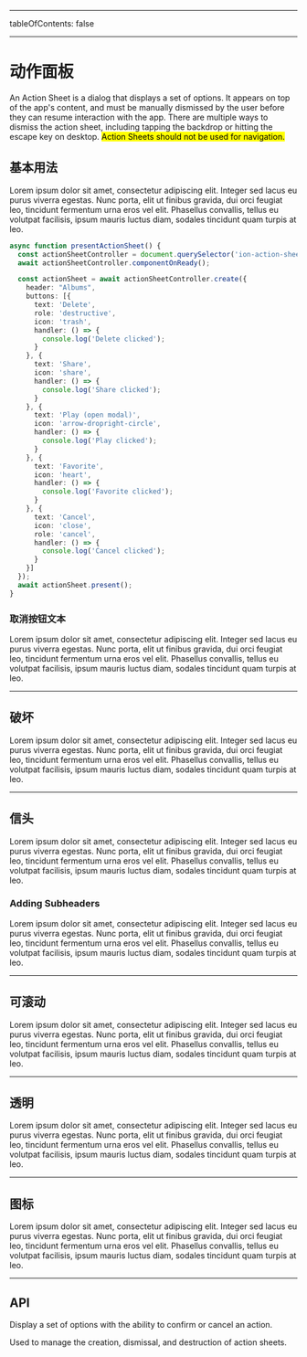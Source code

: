 * * *

tableOfContents: false

* * *

# 动作面板

An Action Sheet is a dialog that displays a set of options. It appears on top of the app's content, and must be manually dismissed by the user before they can resume interaction with the app. There are multiple ways to dismiss the action sheet, including tapping the backdrop or hitting the escape key on desktop. <mark>Action Sheets should not be used for navigation.</mark>

## 基本用法

Lorem ipsum dolor sit amet, consectetur adipiscing elit. Integer sed lacus eu purus viverra egestas. Nunc porta, elit ut finibus gravida, dui orci feugiat leo, tincidunt fermentum urna eros vel elit. Phasellus convallis, tellus eu volutpat facilisis, ipsum mauris luctus diam, sodales tincidunt quam turpis at leo.

```typescript
async function presentActionSheet() {
  const actionSheetController = document.querySelector('ion-action-sheet-controller');
  await actionSheetController.componentOnReady();

  const actionSheet = await actionSheetController.create({
    header: "Albums",
    buttons: [{
      text: 'Delete',
      role: 'destructive',
      icon: 'trash',
      handler: () => {
        console.log('Delete clicked');
      }
    }, {
      text: 'Share',
      icon: 'share',
      handler: () => {
        console.log('Share clicked');
      }
    }, {
      text: 'Play (open modal)',
      icon: 'arrow-dropright-circle',
      handler: () => {
        console.log('Play clicked');
      }
    }, {
      text: 'Favorite',
      icon: 'heart',
      handler: () => {
        console.log('Favorite clicked');
      }
    }, {
      text: 'Cancel',
      icon: 'close',
      role: 'cancel',
      handler: () => {
        console.log('Cancel clicked');
      }
    }]
  });
  await actionSheet.present();
}
```

### 取消按钮文本

Lorem ipsum dolor sit amet, consectetur adipiscing elit. Integer sed lacus eu purus viverra egestas. Nunc porta, elit ut finibus gravida, dui orci feugiat leo, tincidunt fermentum urna eros vel elit. Phasellus convallis, tellus eu volutpat facilisis, ipsum mauris luctus diam, sodales tincidunt quam turpis at leo.

* * *

## 破坏

Lorem ipsum dolor sit amet, consectetur adipiscing elit. Integer sed lacus eu purus viverra egestas. Nunc porta, elit ut finibus gravida, dui orci feugiat leo, tincidunt fermentum urna eros vel elit. Phasellus convallis, tellus eu volutpat facilisis, ipsum mauris luctus diam, sodales tincidunt quam turpis at leo.

* * *

## 信头

Lorem ipsum dolor sit amet, consectetur adipiscing elit. Integer sed lacus eu purus viverra egestas. Nunc porta, elit ut finibus gravida, dui orci feugiat leo, tincidunt fermentum urna eros vel elit. Phasellus convallis, tellus eu volutpat facilisis, ipsum mauris luctus diam, sodales tincidunt quam turpis at leo.

### Adding Subheaders

Lorem ipsum dolor sit amet, consectetur adipiscing elit. Integer sed lacus eu purus viverra egestas. Nunc porta, elit ut finibus gravida, dui orci feugiat leo, tincidunt fermentum urna eros vel elit. Phasellus convallis, tellus eu volutpat facilisis, ipsum mauris luctus diam, sodales tincidunt quam turpis at leo.

* * *

## 可滚动

Lorem ipsum dolor sit amet, consectetur adipiscing elit. Integer sed lacus eu purus viverra egestas. Nunc porta, elit ut finibus gravida, dui orci feugiat leo, tincidunt fermentum urna eros vel elit. Phasellus convallis, tellus eu volutpat facilisis, ipsum mauris luctus diam, sodales tincidunt quam turpis at leo.

* * *

## 透明

Lorem ipsum dolor sit amet, consectetur adipiscing elit. Integer sed lacus eu purus viverra egestas. Nunc porta, elit ut finibus gravida, dui orci feugiat leo, tincidunt fermentum urna eros vel elit. Phasellus convallis, tellus eu volutpat facilisis, ipsum mauris luctus diam, sodales tincidunt quam turpis at leo.

* * *

## 图标

Lorem ipsum dolor sit amet, consectetur adipiscing elit. Integer sed lacus eu purus viverra egestas. Nunc porta, elit ut finibus gravida, dui orci feugiat leo, tincidunt fermentum urna eros vel elit. Phasellus convallis, tellus eu volutpat facilisis, ipsum mauris luctus diam, sodales tincidunt quam turpis at leo.

* * *

## API

<docs-cards> <docs-card header="ion-action-sheet" href="/docs/api/action-sheet"> 

Display a set of options with the ability to confirm or cancel an action.</docs-card> <docs-card header="ion-action-sheet-controller" href="/docs/api/action-sheet-controller"> 

Used to manage the creation, dismissal, and destruction of action sheets.</docs-card> </docs-cards>